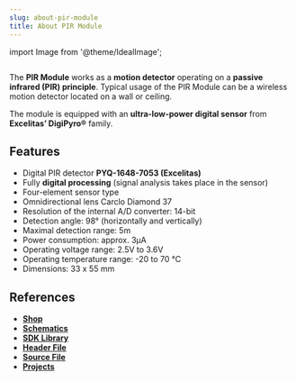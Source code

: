 ```yaml
---
slug: about-pir-module
title: About PIR Module
---
```

import Image from '@theme/IdealImage';

<div class="container">
  <div class="row">
    <div class="col col--4">
      <div><Image img={require('./1-wire-module.png')} /></div>
    </div>
    <div class="col col--6">
      <p>
        The <b>PIR Module</b> works as a <b>motion detector</b> operating on a <b>passive infrared (PIR) principle</b>. Typical usage of the PIR Module can be a wireless motion detector located on a wall or ceiling.
      </p>
      <p>
        The module is equipped with an <b>ultra-low-power digital sensor</b> from <b>Excelitas’ DigiPyro®</b> family.
      </p>
    </div>
  </div>
</div>

## Features
- Digital PIR detector **PYQ-1648-7053 (Excelitas)**
- Fully **digital processing** (signal analysis takes place in the sensor)
- Four-element sensor type
- Omnidirectional lens Carclo Diamond 37
- Resolution of the internal A/D converter: 14-bit
- Detection angle: 98° (horizontally and vertically)
- Maximal detection range: 5m
- Power consumption: approx. 3μA
- Operating voltage range: 2.5V to 3.6V
- Operating temperature range: -20 to 70 °C
- Dimensions: 33 x 55 mm

## References
- [**Shop**](https://shop.hardwario.com/pir-module/)
- [**Schematics**](https://github.com/hardwario/bc-hardware/tree/master/out/bc-module-pir)
- [**SDK Library**](https://sdk.hardwario.com/group__twr__module__pir)
- [**Header File**](https://github.com/hardwario/twr-sdk/blob/master/twr/inc/twr_module_pir.h)
- [**Source File**](https://github.com/hardwario/twr-sdk/blob/master/twr/src/twr_module_pir.c)
- [**Projects**](https://www.hackster.io/hardwario/projects?part_id=73716)
